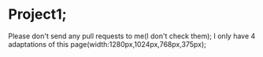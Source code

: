 # Project1;
Please don't send any pull requests to me(I don't check them);
I only have 4 adaptations of this page(width:1280px,1024px,768px,375px);
